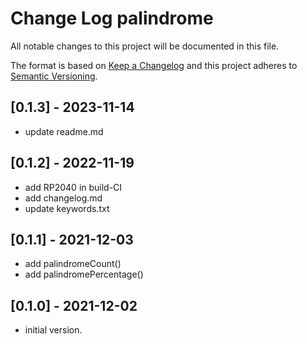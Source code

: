 # Change Log palindrome

All notable changes to this project will be documented in this file.

The format is based on [Keep a Changelog](http://keepachangelog.com/)
and this project adheres to [Semantic Versioning](http://semver.org/).


## [0.1.3] - 2023-11-14
- update readme.md


## [0.1.2] - 2022-11-19
- add RP2040 in build-CI
- add changelog.md
- update keywords.txt

## [0.1.1] - 2021-12-03
- add palindromeCount()
- add palindromePercentage()

## [0.1.0] - 2021-12-02
- initial version.

